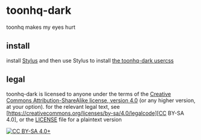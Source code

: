 # toonhq-dark

toonhq makes my eyes hurt

## install

install [Stylus](https://addons.mozilla.org/firefox/addon/styl-us/) and then
use Stylus to install [the toonhq-dark usercss][usercss]

## legal

toonhq-dark is licensed to anyone under the terms of the [Creative Commons
Attribution-ShareAlike license, version
4.0](https://creativecommons.org/licenses/by-sa/4.0/) (or any higher version,
at your option). for the relevant legal text, see
[https://creativecommons.org/licenses/by-sa/4.0/legalcode][CC BY-SA 4.0], or
the [LICENSE](./LICENSE) file for a plaintext version

[![CC BY-SA 4.0+](https://i.creativecommons.org/l/by-sa/4.0/88x31.png
"CC BY-SA 4.0+")](https://creativecommons.org/licenses/by-sa/4.0/)

[usercss]: https://github.com/JonathanHelianthicusDoe/toonhq-dark/raw/master/toonhq-dark.user.css
[CC BY-SA 4.0]: https://creativecommons.org/licenses/by-sa/4.0/legalcode
